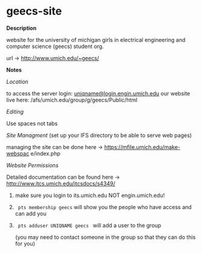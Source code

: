 geecs-site
==========

**Description**

website for the university of michigan girls in electrical engineering and computer science (geecs) student org.

url -> http://www.umich.edu/~geecs/

**Notes**

*Location*

to access the server login: uniqname@login.engin.umich.edu
our website live here: /afs/umich.edu/group/g/geecs/Public/html

*Editing*

Use spaces not tabs

*Site Managment* (set up your IFS directory to be able to serve web pages)

managing the site can be done here -> https://mfile.umich.edu/make-webspac e/index.php

*Website Permissions*

Detailed documentation can be found here -> http://www.itcs.umich.edu/itcsdocs/s4349/

1. make sure you login to its.umich.edu NOT engin.umich.edu!

2. <code> pts membership geecs</code> will show you the people who have access and can add you

3. <code> pts adduser UNIQNAME geecs </code> will add a user to the group
    
   (you may need to contact someone in the group so that they can do this for you)

